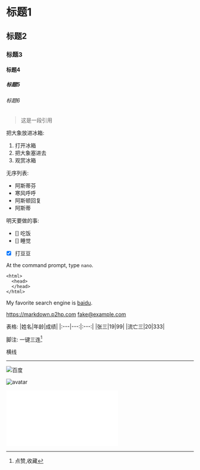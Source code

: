 # 标题1
## 标题2
### 标题3
#### 标题4
##### 标题5
###### 标题6

>这是一段引用


把大象放进冰箱:  
1. 打开冰箱
2. 把大象塞进去
3. 观赏冰箱

无序列表:
- 阿斯蒂芬
- 寒风呼呼
- 阿斯顿回复
- 阿斯蒂

明天要做的事:
- [] 吃饭
- [] 睡觉
- [x] 打豆豆

At the command prompt, type `nano`.

    <html>
      <head>
      </head>
    </html>

My favorite search engine is [baidu](https://www.baidu.com/).

<https://markdown.p2hp.com>
<fake@example.com>

表格:
|姓名|年龄|成绩|
|:---|---:|:---:|
|张三|19|99|
|流亡三|20|333|

脚注:
一键三连[^三连]

[^三连]:点赞,收藏

横线

---

![百度](https://www.baidu.com/)

![avatar](http://baidu.com/pic/doge.png)

<iframe src="//player.bilibili.com/player.html?isOutside=true&aid=113672936559517&bvid=BV1qikwYLEar&cid=27402243792&p=1" scrolling="no" border="0" frameborder="no" framespacing="0" allowfullscreen="true"></iframe>
